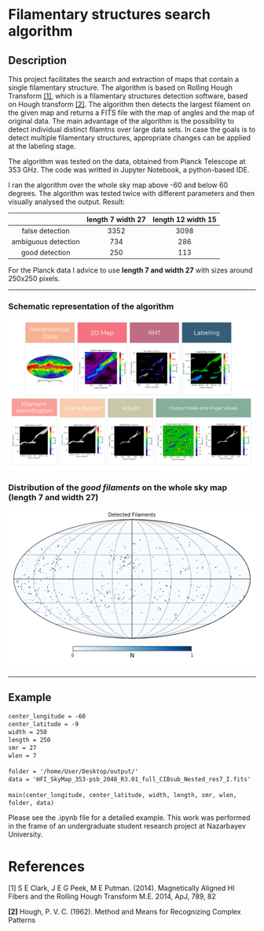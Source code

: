 # Filamentary structures search algorithm


## Description

This project facilitates the search and extraction of maps that contain a single filamentary structure. The algorithm is based on Rolling Hough Transform [[1]](#1), which is a filamentary structures detection software, based on Hough transform [[2]](#2). The algorithm then detects the largest filament on the given map and returns a FITS file with the map of angles and the map of original data. The main advantage of the algorithm is the possibility to detect individual distinct filamtns over large data sets. In case the goals is to detect multiple filamentary structures, appropriate changes can be applied at the labeling stage.

The algorithm was tested on the data, obtained from Planck Telescope at 353 GHz. The code was writted in Jupyter Notebook, a python-based IDE.

I ran the algorithm over the whole sky map above -60 and below 60 degrees. The algorithm was tested twice with different parameters and then visually analysed the output. Result:

|                     | length 7 width 27 | length 12 width 15 |
| :---:                |     :---:          |          :---:       |
| false detection     | 3352               | 3098                |
| ambiguous detection | 734                | 286                 |
| good detection      | 250                | 113                 |


For the Planck data I advice to use **length 7 and width 27** with sizes around 250x250 pixels.

---

### Schematic representation of the algorithm

![Scheme](https://github.com/Sarah-Bai/Filamentary-structures-search-algorithm/blob/main/final%20scheme.png)

### Distribution of the *good filaments* on the whole sky map (length 7 and width 27)


![Map](https://github.com/Sarah-Bai/Filamentary-structures-search-algorithm/blob/main/all.png)

---


## Example

```
center_longitude = -60
center_latitude = -9
width = 250
length = 250
smr = 27
wlen = 7

folder = '/home/User/Desktop/output/'
data = 'HFI_SkyMap_353-psb_2048_R3.01_full_CIBsub_Nested_res7_I.fits'

main(center_longitude, center_latitude, width, length, smr, wlen, folder, data)
```

Please see the .ipynb file for a detailed example.
This work was performed in the frame of an undergraduate student research project at Nazarbayev University.



# References

<a id="1">[1]</a> 
S E Clark, J E G Peek, M E Putman. (2014). 
Magnetically Aligned HI Fibers and the Rolling Hough Transform 
M.E. 2014, ApJ, 789, 82


<b id="2">[2]</b> 
Hough, P. V. C. (1962).
Method and Means for Recognizing Complex Patterns
